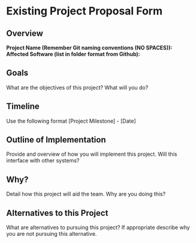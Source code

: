 # Existing Project Proposal Form

## Overview

**Project Name (Remember Git naming conventions (NO SPACES)):**
**Affected Software (list in folder format from Github):**

## Goals
What are the objectives of this project? What will you do?

## Timeline
Use the following format [Project Milestone] - [Date]

## Outline of Implementation
Provide and overview of how you will implement this project. Will this interface with other systems?

## Why?
Detail how this project will aid the team. Why are you doing this?

## Alternatives to this Project
What are alternatives to pursuing this project? If appropriate describe why you are not pursuing this alternative.

